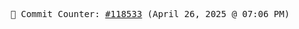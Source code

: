 <p align="center">
    <samp>
        📮 Commit Counter: <a href="https://github.com/Javascript-void0/Javascript-void0/commits/main">#118533</a> (April 26, 2025 @ 07:06 PM)
    </samp>
</p>